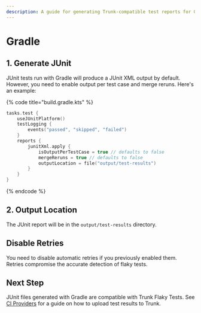 ```yaml
---
description: A guide for generating Trunk-compatible test reports for Gradle
---
```


# Gradle

## 1. Generate JUnit

JUnit tests run with Gradle will produce a JUnit XML output by default. However, you need to enable output per test case and merge reruns. Here's an example:

{% code title="build.gradle.kts" %}
```kotlin
tasks.test {
    useJUnitPlatform()
    testLogging {
        events("passed", "skipped", "failed")
    }
    reports {
        junitXml.apply {
            isOutputPerTestCase = true // defaults to false
            mergeReruns = true // defaults to false
            outputLocation = file("output/test-results")
        }
    }
}
```
{% endcode %}

## 2. Output Location

The JUnit report will be in the `output/test-results` directory.

## Disable Retries

You need to disable automatic retries if you previously enabled them. Retries compromise the accurate detection of flaky tests.&#x20;

## Next Step

JUnit files generated with Gradle are compatible with Trunk Flaky Tests. See [CI Providers](https://docs.trunk.io/flaky-tests/get-started/ci-providers) for a guide on how to upload test results to Trunk.
